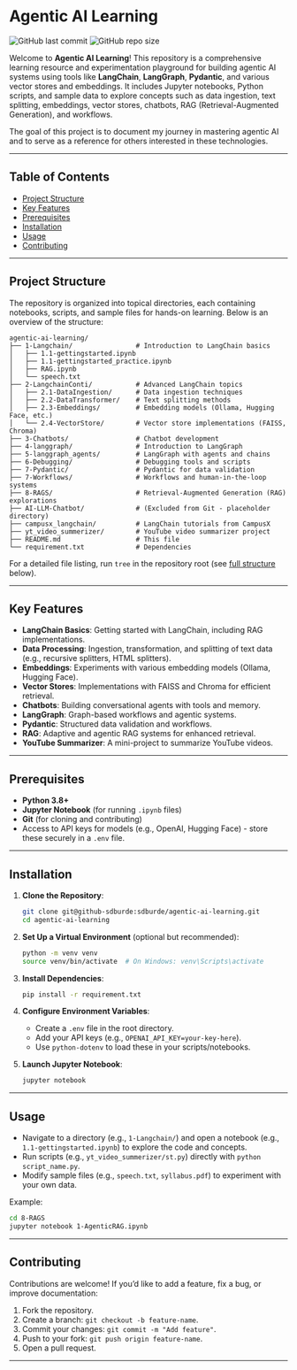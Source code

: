 
# Agentic AI Learning

![GitHub last commit](https://img.shields.io/github/last-commit/sdburde/agentic-ai-learning)
![GitHub repo size](https://img.shields.io/github/repo-size/sdburde/agentic-ai-learning)

Welcome to **Agentic AI Learning**! This repository is a comprehensive learning resource and experimentation playground for building agentic AI systems using tools like **LangChain**, **LangGraph**, **Pydantic**, and various vector stores and embeddings. It includes Jupyter notebooks, Python scripts, and sample data to explore concepts such as data ingestion, text splitting, embeddings, vector stores, chatbots, RAG (Retrieval-Augmented Generation), and workflows.

The goal of this project is to document my journey in mastering agentic AI and to serve as a reference for others interested in these technologies.

---

## Table of Contents

- [Project Structure](#project-structure)
- [Key Features](#key-features)
- [Prerequisites](#prerequisites)
- [Installation](#installation)
- [Usage](#usage)
- [Contributing](#contributing)

---

## Project Structure

The repository is organized into topical directories, each containing notebooks, scripts, and sample files for hands-on learning. Below is an overview of the structure:

```
agentic-ai-learning/
├── 1-Langchain/                # Introduction to LangChain basics
│   ├── 1.1-gettingstarted.ipynb
│   ├── 1.1-gettingstarted_practice.ipynb
│   ├── RAG.ipynb
│   └── speech.txt
├── 2-LangchainConti/           # Advanced LangChain topics
│   ├── 2.1-DataIngestion/      # Data ingestion techniques
│   ├── 2.2-DataTransformer/    # Text splitting methods
│   ├── 2.3-Embeddings/         # Embedding models (Ollama, Hugging Face, etc.)
│   └── 2.4-VectorStore/        # Vector store implementations (FAISS, Chroma)
├── 3-Chatbots/                 # Chatbot development
├── 4-langgraph/                # Introduction to LangGraph
├── 5-langgraph_agents/         # LangGraph with agents and chains
├── 6-Debugging/                # Debugging tools and scripts
├── 7-Pydantic/                 # Pydantic for data validation
├── 7-Workflows/                # Workflows and human-in-the-loop systems
├── 8-RAGS/                     # Retrieval-Augmented Generation (RAG) explorations
├── AI-LLM-Chatbot/             # (Excluded from Git - placeholder directory)
├── campusx_langchain/          # LangChain tutorials from CampusX
├── yt_video_summerizer/        # YouTube video summarizer project
├── README.md                   # This file
└── requirement.txt             # Dependencies
```

For a detailed file listing, run `tree` in the repository root (see [full structure](#full-directory-structure) below).

---

## Key Features

- **LangChain Basics**: Getting started with LangChain, including RAG implementations.
- **Data Processing**: Ingestion, transformation, and splitting of text data (e.g., recursive splitters, HTML splitters).
- **Embeddings**: Experiments with various embedding models (Ollama, Hugging Face).
- **Vector Stores**: Implementations with FAISS and Chroma for efficient retrieval.
- **Chatbots**: Building conversational agents with tools and memory.
- **LangGraph**: Graph-based workflows and agentic systems.
- **Pydantic**: Structured data validation and workflows.
- **RAG**: Adaptive and agentic RAG systems for enhanced retrieval.
- **YouTube Summarizer**: A mini-project to summarize YouTube videos.

---

## Prerequisites

- **Python 3.8+**
- **Jupyter Notebook** (for running `.ipynb` files)
- **Git** (for cloning and contributing)
- Access to API keys for models (e.g., OpenAI, Hugging Face) - store these securely in a `.env` file.

---

## Installation

1. **Clone the Repository**:
   ```bash
   git clone git@github-sdburde:sdburde/agentic-ai-learning.git
   cd agentic-ai-learning
   ```

2. **Set Up a Virtual Environment** (optional but recommended):
   ```bash
   python -m venv venv
   source venv/bin/activate  # On Windows: venv\Scripts\activate
   ```

3. **Install Dependencies**:
   ```bash
   pip install -r requirement.txt
   ```

4. **Configure Environment Variables**:
   - Create a `.env` file in the root directory.
   - Add your API keys (e.g., `OPENAI_API_KEY=your-key-here`).
   - Use `python-dotenv` to load these in your scripts/notebooks.

5. **Launch Jupyter Notebook**:
   ```bash
   jupyter notebook
   ```

---

## Usage

- Navigate to a directory (e.g., `1-Langchain/`) and open a notebook (e.g., `1.1-gettingstarted.ipynb`) to explore the code and concepts.
- Run scripts (e.g., `yt_video_summerizer/st.py`) directly with `python script_name.py`.
- Modify sample files (e.g., `speech.txt`, `syllabus.pdf`) to experiment with your own data.

Example:
```bash
cd 8-RAGS
jupyter notebook 1-AgenticRAG.ipynb
```

---

## Contributing

Contributions are welcome! If you’d like to add a feature, fix a bug, or improve documentation:

1. Fork the repository.
2. Create a branch: `git checkout -b feature-name`.
3. Commit your changes: `git commit -m "Add feature"`.
4. Push to your fork: `git push origin feature-name`.
5. Open a pull request.

---